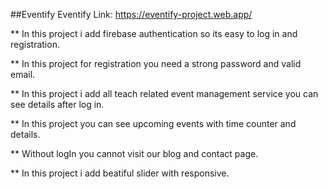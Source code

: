 ##Eventify
Eventify Link: https://eventify-project.web.app/

** In this project i add firebase authentication so its easy to log in and registration.

** In this project for registration you need a strong password and valid email.

** In this project i add all teach related event management service you can see details after log in.

** In this project you can see upcoming events with time counter and details.

** Without logIn you cannot visit our blog and contact page.

** In this project i add beatiful slider with responsive.
